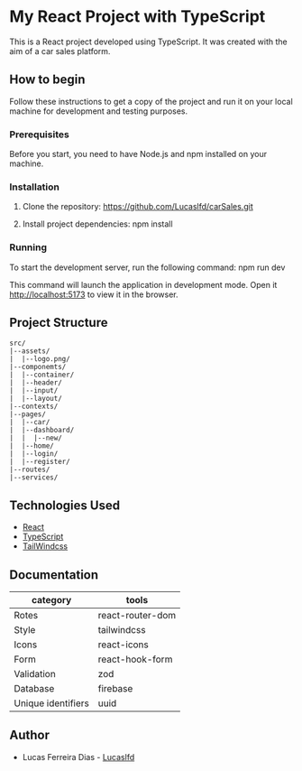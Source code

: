 # My React Project with TypeScript

This is a React project developed using TypeScript. It was created with the aim of a car sales platform.

## How to begin

Follow these instructions to get a copy of the project and run it on your local machine for development and testing purposes.

### Prerequisites

Before you start, you need to have Node.js and npm installed on your machine.

### Installation

1. Clone the repository: https://github.com/Lucaslfd/carSales.git

2. Install project dependencies: npm install

### Running

To start the development server, run the following command: npm run dev

This command will launch the application in development mode. Open it [http://localhost:5173](http://localhost:5173) to view it in the browser.

## Project Structure

```shell
src/
|--assets/
|  |--logo.png/
|--componemts/
|  |--container/
|  |--header/
|  |--input/
|  |--layout/
|--contexts/
|--pages/
|  |--car/
|  |--dashboard/
|  |  |--new/
|  |--home/
|  |--login/
|  |--register/
|--routes/
|--services/
```

## Technologies Used

- [React](https://reactjs.org/)
- [TypeScript](https://www.typescriptlang.org/)
- [TailWindcss](https://tailwindcss.com/docs/guides/vite)

## Documentation

| category           | tools            |
| ------------------ | ---------------- |
| Rotes              | react-router-dom |
| Style              | tailwindcss      |
| Icons              | react-icons      |
| Form               | react-hook-form  |
| Validation         | zod              |
| Database           | firebase         |
| Unique identifiers | uuid             |

## Author

- Lucas Ferreira Dias - [Lucaslfd](https://github.com/Lucaslfd)
